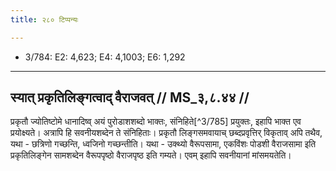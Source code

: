 ```yaml
---
title: २८० टिप्पन्यः

---
```

- 3/784: E2: 4,623; E4: 4,1003; E6: 1,292

____________________________________________


## स्यात् प्रकृतिलिङ्गत्वाद् वैराजवत् // MS_३,८.४४ //

प्रकृतौ ज्योतिष्टोमे धानादिष्व् अयं पुरोडाशशब्दो भाक्तः, संनिहिते[^3/785] प्रयुक्तः, इहापि भाक्त एव प्रयोक्ष्यते। अत्रापि हि सवनीयशब्देन ते संनिहिताः। प्रकृतौ लिङ्गसमवायाच् छब्दप्रवृत्तिर् विकृताव् अपि तथैव, यथा - छत्रिणो गच्छन्ति, ध्वजिनो गच्छन्तीति। यथा - उक्थ्यो वैरूपसामा, एकविंशः पोडशी वैराजसामा इति प्रकृतिलिङ्गेन सामशब्देन वैरूपपृष्ठो वैराजपृष्ठ इति गम्यते। एवम् इहापि सवनीयानां मांसमयतेति।
